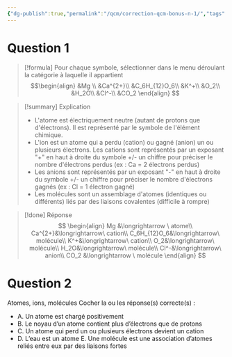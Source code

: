 ```yaml
---
{"dg-publish":true,"permalink":"/qcm/correction-qcm-bonus-n-1/","tags":["correction","qcm"],"noteIcon":"2"}
---
```


# Question 1

> [!formula] Pour chaque symbole, sélectionner dans le menu déroulant la catégorie à laquelle il appartient
> $$\begin{align}
&Mg \\
&Ca^{2+}\\
&C_6H_{12}O_6\\
&K^+\\
&O_2\\
&H_2O\\
&Cl^-\\
&CO_2
\end{align}
$$

> [!summary] Explication
> - L'atome est électriquement neutre (autant de protons que d'électrons). Il est représenté par le symbole de l'élément chimique. 
> - L'ion est un atome qui a perdu (cation) ou gagné (anion) un ou plusieurs électrons. Les cations sont représentés par un exposant "+" en haut à droite du symbole +/- un chiffre pour préciser le nombre d'électrons perdus (ex : Ca = 2 électrons perdus)
> - Les anions sont représentés par un exposant "-" en haut à droite du symbole +/- un chiffre pour préciser le nombre d'électrons gagnés (ex : Cl = 1 électron gagné) 
> - Les molécules sont un assemblage d'atomes (identiques ou différents) liés par des liaisons covalentes (difficile à rompre)

> [!done] Réponse
> $$
\begin{align}
Mg &\longrightarrow \ atome\\
Ca^{2+}&\longrightarrow\ cation\\
C_6H_{12}O_6&\longrightarrow\ molécule\\
K^+&\longrightarrow\ cation\\
O_2&\longrightarrow\ molécule\\
H_2O&\longrightarrow\ molécule\\
Cl^-&\longrightarrow\ anion\\
CO_2 &\longrightarrow \ molécule
\end{align}
$$

# Question 2
Atomes, ions, molécules Cocher la ou les réponse(s) correcte(s) : 
- A. Un atome est chargé positivement 
- B. Le noyau d’un atome contient plus d’électrons que de protons 
- C. Un atome qui perd un ou plusieurs électrons devient un cation
- D. L’eau est un atome E. Une molécule est une association d’atomes reliés entre eux par des liaisons fortes